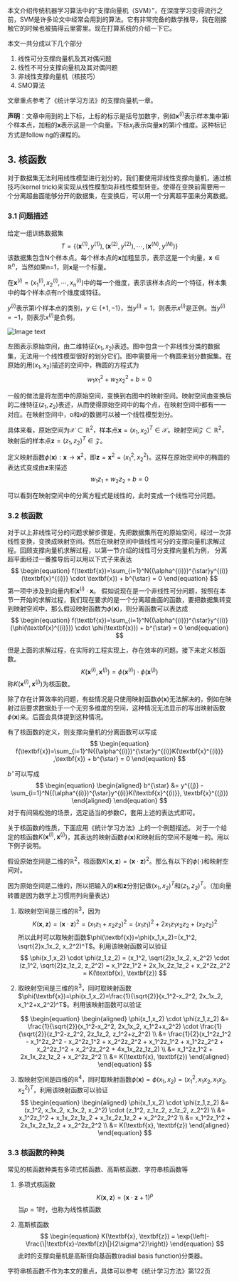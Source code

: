 本文介绍传统机器学习算法中的“支撑向量机（SVM）”，在深度学习变得流行之前，SVM是许多论文中经常会用到的算法。它有非常完备的数学推导，我在刚接触它的时候也被搞得云里雾里。现在打算系统的介绍一下它。

本文一共分成以下几个部分
1. 线性可分支撑向量机及其对偶问题
2. 线性不可分支撑向量机及其对偶问题
3. 非线性支撑向量机（核技巧）
4. SMO算法

文章重点参考了《统计学习方法》的支撑向量机一章。

**声明**：文章中用到的上下标，上标的标示是括号加数字，例如$\textbf{x}^{(i)}$表示样本集中第i个样本点，加粗的$\textbf{x}$表示这是一个向量。下标$x_i$表示向量$\textbf{x}$的第i个维度。这种标记方式是follow ng的课程的。

## 3. 核函数
对于数据集无法利用线性模型进行划分的，我们要使用非线性支撑向量机，通过核技巧(kernel trick)来实现从线性模型向非线性模型转变。使得在变换前需要用一个分离超曲面能够分开的数据集，在变换后，可以用一个分离超平面来分离数据。

### 3.1 问题描述
给定一组训练数据集
$$
\begin{equation}
T=\{(\textbf{x}^{(1)},y^{(1)}),(\textbf{x}^{(2)},y^{(2)}),\cdots, (\textbf{x}^{(N)}, y^{(N)})\}
\end{equation}
$$
该数据集包含N个样本点。每个样本点的$\textbf{x}$加粗显示，表示这是一个向量，$\textbf{x}\in \mathbb{R}^{n}$，当然如果n=1，则$\textbf{x}$是一个标量。

在$\textbf{x}^{(i)}=(x^{(i)}_1,x^{(i)}_2,\cdots, x^{(i)}_n)$中的每一个维度，表示该样本点的一个特征，样本集中的每个样本点有n个维度或特征。

$y^{(i)}$表示第i个样本点的类别，$y\in\{+1, -1\}$，当$y^{(i)}=1$，则表示$x^{(i)}$是正例。当$y^{(i)}=-1$，则表示$x^{(i)}$是负例。

![Image text](https://raw.github.com/Casey1203/ml-ease/master/img/非线性分类问题与核技巧示例.png)

左图表示原始空间，由二维特征$(x_1,x_2)$表述。图中包含一个非线性分类的数据集，无法用一个线性模型很好的划分它们。图中需要用一个椭圆来划分数据集。在原始的用$(x_1,x_2)$描述的空间中，椭圆的方程式为
$$
\begin{equation}
w_1x_1^2 + w_2x_2^2 + b = 0
\end{equation}
$$

一般的做法是将左图中的原始空间，变换到右图中的映射空间。映射空间由变换后的二维特征$(z_1,z_2)$表述，从而使得原始空间中的每个点，在映射空间中都有一一对应。在映射空间中，o和x的数据可以被一个线性模型划分。

具体来看，原始空间为$\mathcal{X} \subset \mathbb{R}^2$，样本点$\textbf{x}=(x_1, x_2)^T \in \mathcal{X}$。映射空间$\mathcal{Z} \subset \mathbb{R}^2$，映射后的样本点$\textbf{z}=(z_1, z_2)^T \in \mathcal{Z}$。

定义映射函数$\phi(\textbf{x}): \textbf{x}\rightarrow\textbf{x}^2$，即$\textbf{z}=\textbf{x}^2=(x_1^2, x_2^2)$。这样在原始空间中的椭圆的表达式变成由$\textbf{z}$来描述
$$
\begin{equation}
w_1z_1 + w_2z_2 + b = 0
\end{equation}
$$

可以看到在映射空间中的分离方程式是线性的，此时变成一个线性可分问题。

### 3.2 核函数
对于以上非线性可分的问题求解步骤是，先把数据集所在的原始空间，经过一次非线性变换，变换成映射空间。然后在映射空间中做线性可分的支撑向量机求解过程。回顾支撑向量机求解过程，以第一节介绍的线性可分支撑向量机为例，
分离超平面经过一番推导后可以用以下式子来表达
$$
\begin{equation}
f(\textbf{x})=\sum_{i=1}^N{(\alpha^{(i)})^{\star}y^{(i)}(\textbf{x}^{(i)}} \cdot \textbf{x}) + b^{\star} = 0
\end{equation}
$$
第一项中涉及到向量内积$\textbf{x}^{(i)}\cdot \textbf{x}$。
假如说现在是一个非线性可分问题，按照在本节一开始的求解过程，我们现在要求的是一个分离超曲面的函数，要把数据集转变到映射空间中，那么假设映射函数为$\phi(\textbf{x})$，则分离函数可以表达成
$$
\begin{equation}
f(\textbf{x})=\sum_{i=1}^N{(\alpha^{(i)})^{\star}y^{(i)}(\phi(\textbf{x}^{(i)}}) \cdot \phi(\textbf{x})) + b^{\star} = 0
\end{equation}
$$

但是上面的求解过程，在实际的工程实现上，存在效率的问题。接下来定义核函数。
$$
K(\textbf{x}^{(i)}, \textbf{x}^{(j)}) = \phi(\textbf{x}^{(i)}) \cdot \phi(\textbf{x}^{(j)})
$$
称$K(\textbf{x}^{(i)}, \textbf{x}^{(j)})$为核函数。

除了存在计算效率的问题，有些情况是只使用映射函数$\phi(\textbf{x})$无法解决的，例如在映射过后要求数据处于一个无穷多维度的空间，这种情况无法显示的写出映射函数$\phi(\textbf{x})$来。后面会具体提到这种情况。

有了核函数的定义，则支撑向量机的分离函数可以写成
$$
\begin{equation}
f(\textbf{x})=\sum_{i=1}^N{(\alpha^{(i)})^{\star}y^{(i)}K(\textbf{x}^{(i)}} ,\textbf{x}) + b^{\star} = 0
\end{equation}
$$

$b^{\star}$可以写成
$$
\begin{equation}
\begin{aligned}
b^{\star} &= y^{(j)} - \sum_{i=1}^N{(\alpha^{(i)})^{\star}y^{(i)}K(\textbf{x}^{(i)}}, \textbf{x}^{(j)})
\end{aligned}
\end{equation}
$$
对于有间隔松弛的场景，选定适当的参数$C$，套用上述的表达式即可。

关于核函数的性质，下面应用《统计学习方法》上的一个例题描述。
对于一个给定的核函数$K(\textbf{x}^{(i)}, \textbf{x}^{(j)})$，其表达的映射函数$\phi(\textbf{x})$和映射后的空间不是唯一的。用以下例子说明。

假设原始空间是二维的$\mathbb{R}^2$，核函数$K(\textbf{x}, \textbf{z})=(\textbf{x} \cdot \textbf{z})^2$。那么有以下的$\phi(\cdot)$和映射空间对。

因为原始空间是二维的，所以把输入的$\textbf{x}$和$\textbf{z}$分别记做$(x_1,x_2)^T$和$(z_1,z_2)^T$。（加向量转置是因为数学上习惯用列向量表达）
1. 取映射空间是三维的$\mathbb{R}^3$，因为
    $$
    K(\textbf{x}, \textbf{z}) = (\textbf{x}\cdot \textbf{z})^2=(x_1z_1+x_2z_2)^2 = (x_1z_1)^2 + 2x_1z_1x_2z_2 + (x_2z_2)^2
    $$
    所以此时可以取映射函数$\phi(\textbf{x})=\phi(x_1,x_2)=(x_1^2, \sqrt{2}x_1x_2, x_2^2)^T$。利用该映射函数可以验证
    $$
    \phi(x_1,x_2) \cdot \phi(z_1,z_2) = (x_1^2, \sqrt{2}x_1x_2, x_2^2) \cdot (z_1^2, \sqrt{2}z_1z_2, z_2^2) = x_1^2z_1^2 + 2x_1x_2z_1z_2 + x_2^2z_2^2 = K(\textbf{x}, \textbf{z})
    $$
2. 取映射空间是三维的$\mathbb{R}^3$，同时取映射函数$\phi(\textbf{x})=\phi(x_1,x_2)=\frac{1}{\sqrt{2}}(x_1^2-x_2^2, 2x_1x_2, x_1^2+x_2^2)^T$。利用该映射函数可以验证
   
    $$
    \begin{equation}
    \begin{aligned}
    \phi(x_1,x_2) \cdot \phi(z_1,z_2) &= \frac{1}{\sqrt{2}}(x_1^2-x_2^2, 2x_1x_2, x_1^2+x_2^2) \cdot \frac{1}{\sqrt{2}}(z_1^2-z_2^2, 2z_1z_2, z_1^2+z_2^2)  \\
    &= \frac{1}{2}(x_1^2z_1^2 - x_1^2z_2^2 - x_2^2z_1^2 + x_2^2z_2^2 +  x_1^2z_1^2 + x_1^2z_2^2 + x_2^2z_1^2 + x_2^2z_2^2 + 4x_1x_2z_1z_2) \\
    &= x_1^2z_1^2 + 2x_1x_2z_1z_2 + x_2^2z_2^2 \\
    &= K(\textbf{x}, \textbf{z})
    \end{aligned}
    \end{equation}
    $$
    
3. 取映射空间是四维的$\mathbb{R}^4$，同时取映射函数$\phi(\textbf{x})=\phi(x_1,x_2)=(x_1^2, x_1x_2, x_1x_2, x_2^2)^T$，利用该映射函数可以验证
    $$
    \begin{equation}
    \begin{aligned}
    \phi(x_1,x_2) \cdot \phi(z_1,z_2) &= (x_1^2, x_1x_2, x_1x_2, x_2^2) \cdot (z_1^2, z_1z_2, z_1z_2, z_2^2)  \\
    &= x_1^2z_1^2 + x_1x_2z_1z_2 + x_1x_2z_1z_2 + x_2^2z_2^2 \\
    &= x_1^2z_1^2 + 2x_1x_2z_1z_2 + x_2^2z_2^2 \\
    &= K(\textbf{x}, \textbf{z})
    \end{aligned}
    \end{equation}
    $$

### 3.3 核函数的种类
常见的核函数种类有多项式核函数、高斯核函数、字符串核函数等
1. 多项式核函数
    $$
    \begin{equation}
    K(\textbf{x}, \textbf{z}) = (\textbf{x} \cdot \textbf{z} + 1)^p
    \end{equation}
    $$
    当$p=1$时，也称为线性核函数
    
2. 高斯核函数
    $$
    \begin{equation}
    K(\textbf{x}, \textbf{z}) = \exp{\left(-\frac{\|\textbf{x}-\textbf{z}\|}{2\sigma^2}\right)}
     \end{equation}
    $$
    此时的支撑向量机是高斯径向基函数(radial basis function)分类器。
    
字符串核函数不作为本文的重点，具体可以参考《统计学习方法》第122页